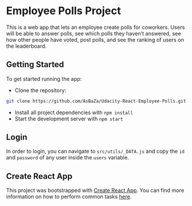 # Employee Polls Project

This is a  web app that lets an employee create polls for coworkers. Users will be able to answer polls, see which polls they haven’t answered, see how other people have voted, post polls, and see the ranking of users on the leaderboard.

## Getting Started

To get started running the app:

 - Clone the repository:
 ```bash
git clone https://github.com/AsBaZa/Udacity-React-Employee-Polls.git
 ```
 - Install all project dependencies with `npm install`
 - Start the development server with `npm start`

## Login

In order to login, you can navigate to `src/utils/_DATA.js` and copy the `id` and `password` of any user inside the `users` variable. 

## Create React App

This project was bootstrapped with [Create React App](https://github.com/facebook/create-react-app). You can find more information on how to perform common tasks [here](https://github.com/facebook/create-react-app/blob/main/packages/cra-template/template/README.md).